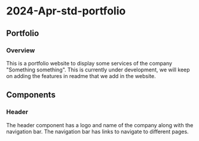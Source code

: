 # 2024-Apr-std-portfolio

## Portfolio

### Overview

This is a portfolio website to display some services of the company "Something something". This is currently under development, we will keep on adding the features in readme that we add in the website.

## Components

### Header
The header component has a logo and name of the company along with the navigation bar. The navigation bar has links to navigate to different pages.